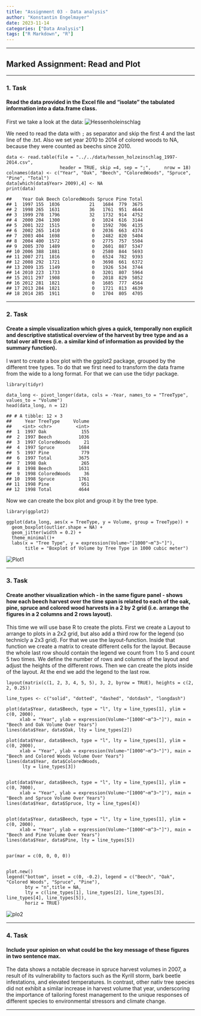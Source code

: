 ```yaml
---
title: "Assignment 03 - Data analysis"
author: "Konstantin Engelmayer"
date: 2023-11-14
categories: ["Data Analysis"]
tags: ["R Markdown", "R"]
---
```


------------------------------------------------------------------------

## Marked Assignment: Read and Plot

------------------------------------------------------------------------

### 1. Task

#### Read the data provided in the Excel file and “isolate” the tabulated information into a data.frame class.

First we take a look at the data: 
![Hessenholeinschlag](/post/assignment_03_data_analysis/03_look_at_your_data_files/Hessen_holzeinschlag.jpg)

We need to read the data with `;` as separator and skip the first 4 and
the last line of the .txt. Also we set year 2010 to 2014 of colored woods to NA, because they were counted as beechs since 2010.

    data <- read.table(file = "../../data/hessen_holzeinschlag_1997-2014.csv", 
                        header = TRUE, skip =4, sep = ";",     nrow = 18)
    colnames(data) <- c("Year", "Oak", "Beech", "ColoredWoods", "Spruce", "Pine", "Total")
    data[which(data$Year> 2009),4] <- NA
    print(data)

    ##    Year Oak Beech ColoredWoods Spruce Pine Total
    ## 1  1997 155  1036           21   1684  779  3675
    ## 2  1998 265  1631           36   1761  951  4644
    ## 3  1999 278  1796           32   1732  914  4752
    ## 4  2000 204  1300            0   1024  616  3144
    ## 5  2001 322  1515            0   1592  706  4135
    ## 6  2002 265  1410            0   2036  663  4374
    ## 7  2003 404  1698            0   2482  820  5404
    ## 8  2004 400  1572            0   2775  757  5504
    ## 9  2005 370  1489            0   2601  887  5347
    ## 10 2006 388  1881            0   2580  844  5693
    ## 11 2007 271  1816            0   6524  782  9393
    ## 12 2008 292  1721            0   3698  661  6372
    ## 13 2009 135  1149            0   1926  534  3744
    ## 14 2010 223  1733            0   3201  807  5964
    ## 15 2011 297  1908            0   2018  829  5052
    ## 16 2012 281  1821            0   1685  777  4564
    ## 17 2013 284  1821            0   1721  813  4639
    ## 18 2014 285  1911            0   1704  805  4705

------------------------------------------------------------------------

### 2. Task

#### Create a simple visualization which gives a quick, temporally non explicit and descriptive statistical overview of the harvest by tree type and as a total over all trees (i.e. a similar kind of information as provided by the summary function).

I want to create a box plot with the ggplot2 package, grouped by the
different tree types. To do that we first need to transform the data
frame from the wide to a long format. For that we can use the tidyr
package.

    library(tidyr)

    data_long <- pivot_longer(data, cols = -Year, names_to = "TreeType", values_to = "Volume")
    head(data_long, n = 12)

    ## # A tibble: 12 × 3
    ##     Year TreeType     Volume
    ##    <int> <chr>         <int>
    ##  1  1997 Oak             155
    ##  2  1997 Beech          1036
    ##  3  1997 ColoredWoods     21
    ##  4  1997 Spruce         1684
    ##  5  1997 Pine            779
    ##  6  1997 Total          3675
    ##  7  1998 Oak             265
    ##  8  1998 Beech          1631
    ##  9  1998 ColoredWoods     36
    ## 10  1998 Spruce         1761
    ## 11  1998 Pine            951
    ## 12  1998 Total          4644

Now we can create the box plot and group it by the tree type.

    library(ggplot2)

    ggplot(data_long, aes(x = TreeType, y = Volume, group = TreeType)) +
      geom_boxplot(outlier.shape = NA) +
      geom_jitter(width = 0.2) +         
      theme_minimal()+
      labs(x = "Tree Type", y = expression(Volume~"[1000"~m^3~"]"), 
           title = "Boxplot of Volume by Tree Type in 1000 cubic meter")

![Plot1](/post/assignment_03_data_analysis/03_look_at_your_data_files/unnamed-chunk-4-1.png)

------------------------------------------------------------------------

### 3. Task

#### Create another visualization which - in the same figure panel - shows how each beech harvest over the time span is related to each of the oak, pine, spruce and colored wood harvests in a 2 by 2 grid (i.e. arrange the figures in a 2 columns and 2 rows layout).

This time we will use base R to create the plots. First we create a
Layout to arrange to plots in a 2x2 grid, but also add a third row for
the legend (so technicly a 2x3 grid). For that we use the
layout-function. Inside that function we create a matrix to create
different cells for the layout. Because the whole last row should
contain the legend we count from 1 to 5 and count 5 two times. We define
the number of rows and columns of the layout and adjust the heights of
the different rows. Then we can create the plots inside of the layout.
At the end we add the legend to the last row.

    layout(matrix(c(1, 2, 3, 4, 5, 5), 3, 2, byrow = TRUE), heights = c(2, 2, 0.25))

    line_types <- c("solid", "dotted", "dashed", "dotdash", "longdash")

    plot(data$Year, data$Beech, type = "l", lty = line_types[1], ylim = c(0, 2000),
         xlab = "Year", ylab = expression(Volume~"[1000"~m^3~"]"), main = "Beech and Oak Volume Over Years")
    lines(data$Year, data$Oak, lty = line_types[2])

    plot(data$Year, data$Beech, type = "l", lty = line_types[1], ylim = c(0, 2000), 
         xlab = "Year", ylab = expression(Volume~"[1000"~m^3~"]"), main = "Beech and Colored Woods Volume Over Years")
    lines(data$Year, data$ColoredWoods,
          lty = line_types[3])


    plot(data$Year, data$Beech, type = "l", lty = line_types[1], ylim = c(0, 7000),
         xlab = "Year", ylab = expression(Volume~"[1000"~m^3~"]"), main = "Beech and Spruce Volume Over Years")
    lines(data$Year, data$Spruce, lty = line_types[4])


    plot(data$Year, data$Beech, type = "l", lty = line_types[1], ylim = c(0, 2000),
         xlab = "Year", ylab = expression(Volume~"[1000"~m^3~"]"), main = "Beech and Pine Volume Over Years")
    lines(data$Year, data$Pine, lty = line_types[5])


    par(mar = c(0, 0, 0, 0))


    plot.new()
    legend("bottom", inset = c(0, -0.2), legend = c("Beech", "Oak", "Colored Woods", "Spruce", "Pine"), 
           bty = "n",title = NA, 
           lty = c(line_types[1], line_types[2], line_types[3], line_types[4], line_types[5]), 
           horiz = TRUE)

![plo2](/post/assignment_03_data_analysis/03_look_at_your_data_files/unnamed-chunk-5-1.png)

------------------------------------------------------------------------

### 4. Task

#### Include your opinion on what could be the key message of these figures in two sentence max.

The data shows a notable decrease in spruce harvest volumes in 2007, a
result of its vulnerability to factors such as the Kyrill storm, bark
beetle infestations, and elevated temperatures. In contrast, other nativ
tree species did not exhibit a similar increase in harvest volume that
year, underscoring the importance of tailoring forest management to the 
unique responses of different species to environmental stressors and climate change.

------------------------------------------------------------------------
